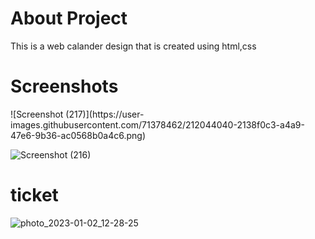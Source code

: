 
<h1>About Project </h1>
 This is a web calander design that is created using html,css
 
 <h1>Screenshots</h1>
 ![Screenshot (217)](https://user-images.githubusercontent.com/71378462/212044040-2138f0c3-a4a9-47e6-9b36-ac0568b0a4c6.png)
 
![Screenshot (216)](https://user-images.githubusercontent.com/71378462/212044065-5137c7ae-4da9-42ea-ac01-fe76f960d3d3.png)


<h1>ticket </h1>

![photo_2023-01-02_12-28-25](https://user-images.githubusercontent.com/71378462/212044199-c5ed3a43-d016-431a-a3ab-2ff15199197f.jpg)
